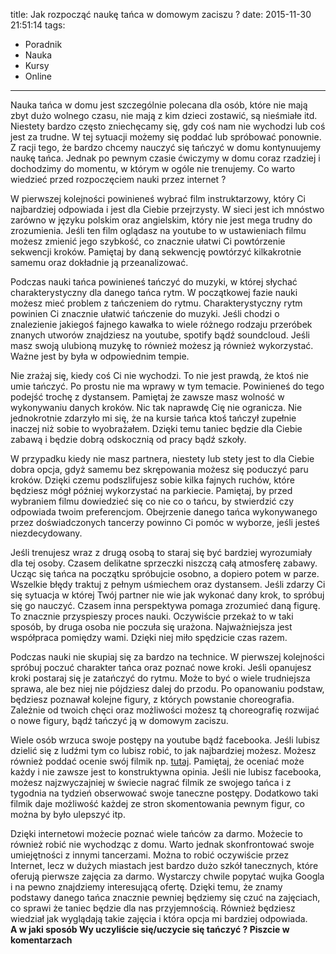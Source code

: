 title: Jak rozpocząć naukę tańca w domowym zaciszu ?
date: 2015-11-30 21:51:14
tags:
- Poradnik
- Nauka
- Kursy
- Online
---
Nauka tańca w domu jest szczególnie polecana dla osób, które nie mają zbyt dużo wolnego czasu, nie mają z kim dzieci zostawić, są nieśmiałe itd. Niestety bardzo często zniechęcamy się, gdy coś nam nie wychodzi lub coś jest za trudne. W tej sytuacji możemy się poddać lub spróbować ponownie. Z racji tego, że bardzo chcemy nauczyć się tańczyć w domu kontynuujemy naukę tańca. Jednak po pewnym czasie ćwiczymy w domu coraz rzadziej i dochodzimy do momentu, w którym w ogóle nie trenujemy. Co warto wiedzieć przed rozpoczęciem nauki przez internet ?

<!-- more -->

W pierwszej kolejności powinieneś wybrać film instruktarzowy, który Ci najbardziej odpowiada i jest dla Ciebie przejrzysty. W sieci jest ich mnóstwo zarówno w języku polskim oraz angielskim, który nie jest mega trudny do zrozumienia. Jeśli ten film oglądasz na youtube to w ustawieniach filmu możesz zmienić jego szybkość, co znacznie ułatwi Ci powtórzenie sekwencji kroków. Pamiętaj by daną sekwencję powtórzyć kilkakrotnie samemu oraz dokładnie ją przeanalizować.

Podczas nauki tańca powinieneś tańczyć do muzyki, w której słychać charakterystyczny dla danego tańca rytm. W początkowej fazie nauki możesz mieć problem z tańczeniem do rytmu. Charakterystyczny rytm powinien Ci znacznie ułatwić tańczenie do muzyki. Jeśli chodzi o znalezienie jakiegoś fajnego kawałka to wiele różnego rodzaju przeróbek znanych utworów znajdziesz na youtube, spotify bądź soundcloud. Jeśli masz swoją ulubioną muzykę to również możesz ją również wykorzystać. Ważne jest by była w odpowiednim tempie.

Nie zrażaj się, kiedy coś Ci nie wychodzi. To nie jest prawdą, że ktoś nie umie tańczyć. Po prostu nie ma wprawy w tym temacie. Powinieneś do tego podejść trochę z dystansem. Pamiętaj że zawsze masz wolność w wykonywaniu danych kroków. Nic tak naprawdę Cię nie ogranicza. Nie jednokrotnie zdarzyło mi się, że na kursie tańca ktoś tańczył zupełnie inaczej niż sobie to wyobrażałem. Dzięki temu taniec będzie dla Ciebie zabawą i będzie dobrą odskocznią od pracy bądź szkoły. 

W przypadku kiedy nie masz partnera, niestety lub stety jest to dla Ciebie dobra opcja, gdyż samemu bez skrępowania możesz się poduczyć paru kroków. Dzięki czemu podszlifujesz sobie kilka fajnych ruchów, które będziesz mógł później wykorzystać na parkiecie. Pamiętaj, by przed wybraniem filmu dowiedzieć się co nie co o tańcu, by stwierdzić czy odpowiada twoim preferencjom.  Obejrzenie danego tańca wykonywanego przez doświadczonych tancerzy powinno Ci pomóc w wyborze, jeśli jesteś niezdecydowany.

Jeśli trenujesz wraz z drugą osobą to staraj się być bardziej wyrozumiały dla tej osoby. Czasem delikatne sprzeczki niszczą całą atmosferę zabawy. Ucząc się tańca na początku spróbujcie osobno, a dopiero potem w parze. Wszelkie błędy traktuj z pełnym uśmiechem oraz dystansem. Jeśli zdarzy Ci się sytuacja w której Twój partner nie wie jak wykonać dany krok, to spróbuj się go nauczyć. Czasem inna perspektywa pomaga zrozumieć daną figurę. To znacznie przyspieszy proces nauki. Oczywiście przekaż to w taki sposób, by druga osoba nie poczuła się urażona. Najważniejsza jest współpraca pomiędzy wami. Dzięki niej miło spędzicie czas razem. 

Podczas nauki nie skupiaj się za bardzo na technice. W pierwszej kolejności spróbuj poczuć charakter tańca oraz poznać nowe kroki. Jeśli opanujesz kroki postaraj się je zatańczyć do rytmu. Może to być o wiele trudniejsza sprawa, ale bez niej nie pójdziesz dalej do przodu. Po opanowaniu podstaw, będziesz poznawał kolejne figury, z których powstanie choreografia. Zależnie od twoich chęci oraz możliwości możesz tą choreografię rozwijać o nowe figury, bądź tańczyć ją w domowym zaciszu. 

Wiele osób wrzuca swoje postępy na youtube bądź facebooka. Jeśli lubisz dzielić się z ludźmi tym co lubisz robić, to jak najbardziej możesz. Możesz również poddać ocenie swój filmik np. [tutaj]( https://www.reddit.com/r/dance). Pamiętaj, że oceniać może każdy i nie zawsze jest to konstruktywna opinia. Jeśli nie lubisz facebooka, możesz najzwyczajniej w świecie nagrać filmik ze swojego tańca i z tygodnia na tydzień obserwować swoje taneczne postępy. Dodatkowo taki filmik daje możliwość każdej ze stron skomentowania pewnym figur, co można by było ulepszyć itp. 


Dzięki internetowi możecie poznać wiele tańców za darmo. Możecie to również robić nie wychodząc z domu. Warto jednak skonfrontować swoje umiejętności z innymi tancerzami. Można to robić oczywiście przez Internet, lecz w dużych miastach jest bardzo dużo szkół tanecznych, które oferują  pierwsze zajęcia za darmo. Wystarczy chwile popytać wujka Googla i na pewno znajdziemy interesującą ofertę.  Dzięki temu, że znamy podstawy danego tańca znacznie pewniej będziemy się czuć na zajęciach, co sprawi że taniec będzie dla nas przyjemnością. Również będziesz wiedział jak wyglądają takie zajęcia i która opcja mi bardziej odpowiada.
</br> 
**A w jaki sposób Wy uczyliście się/uczycie się tańczyć ? Piszcie w komentarzach**
